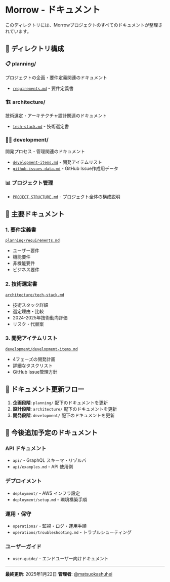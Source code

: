 # Morrow - ドキュメント

このディレクトリには、Morrowプロジェクトのすべてのドキュメントが整理されています。

## 📁 ディレクトリ構成

### 📋 planning/
プロジェクトの企画・要件定義関連のドキュメント
- [`requirements.md`](planning/requirements.md) - 要件定義書

### 🏗 architecture/
技術選定・アーキテクチャ設計関連のドキュメント
- [`tech-stack.md`](architecture/tech-stack.md) - 技術選定書

### 👨‍💻 development/
開発プロセス・管理関連のドキュメント
- [`development-items.md`](development/development-items.md) - 開発アイテムリスト
- [`github-issues-data.md`](development/github-issues-data.md) - GitHub Issue作成用データ

### 📊 プロジェクト管理
- [`PROJECT_STRUCTURE.md`](PROJECT_STRUCTURE.md) - プロジェクト全体の構成説明

## 📖 主要ドキュメント

### 1. 要件定義書
[`planning/requirements.md`](planning/requirements.md)
- ユーザー要件
- 機能要件
- 非機能要件
- ビジネス要件

### 2. 技術選定書
[`architecture/tech-stack.md`](architecture/tech-stack.md)
- 技術スタック詳細
- 選定理由・比較
- 2024-2025年技術動向評価
- リスク・代替案

### 3. 開発アイテムリスト
[`development/development-items.md`](development/development-items.md)
- 4フェーズの開発計画
- 詳細なタスクリスト
- GitHub Issue管理方針

## 🔄 ドキュメント更新フロー

1. **企画段階**: `planning/` 配下のドキュメントを更新
2. **設計段階**: `architecture/` 配下のドキュメントを更新
3. **開発段階**: `development/` 配下のドキュメントを更新

## 📝 今後追加予定のドキュメント

### API ドキュメント
- `api/` - GraphQL スキーマ・リゾルバ
- `api/examples.md` - API 使用例

### デプロイメント
- `deployment/` - AWS インフラ設定
- `deployment/setup.md` - 環境構築手順

### 運用・保守
- `operations/` - 監視・ログ・運用手順
- `operations/troubleshooting.md` - トラブルシューティング

### ユーザーガイド
- `user-guide/` - エンドユーザー向けドキュメント

---

**最終更新**: 2025年1月22日
**管理者**: [@matsuokashuhei](https://github.com/matsuokashuhei)
